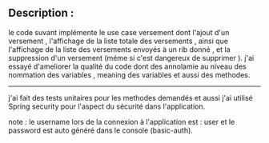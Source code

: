 ## Description :

le code suvant implémente le use case versement dont l'ajout d'un versement , l'affichage de la liste totale des versements , ainsi que l'affichage de la liste des versements envoyés à un rib donné , et la suppression d'un versement (méme si c'est dangereux de supprimer ).
j'ai essayé d'ameliorer la qualité du code dont des annolamie au niveau des nommation des variables , meaning des variables et aussi des methodes.
**********************************************************************************
j'ai fait des tests unitaires pour les methodes demandés et aussi j'ai utilisé Spring security pour l'aspect du sécurité dans l'application.

note : le username lors de la connexion à l'application est : user et le password est auto généré dans le console (basic-auth).
